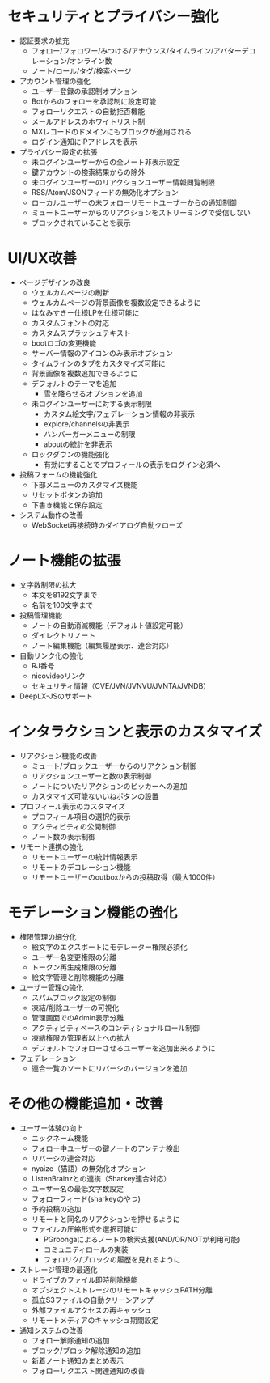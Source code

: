 # セキュリティとプライバシー強化
- 認証要求の拡充
  - フォロー/フォロワー/みつける/アナウンス/タイムライン/アバターデコレーション/オンライン数
  - ノート/ロール/タグ/検索ページ
- アカウント管理の強化
  - ユーザー登録の承認制オプション
  - Botからのフォローを承認制に設定可能
  - フォローリクエストの自動拒否機能
  - メールアドレスのホワイトリスト制
  - MXレコードのドメインにもブロックが適用される
  - ログイン通知にIPアドレスを表示
- プライバシー設定の拡張
  - 未ログインユーザーからの全ノート非表示設定
  - 鍵アカウントの検索結果からの除外
  - 未ログインユーザーのリアクションユーザー情報閲覧制限
  - RSS/Atom/JSONフィードの無効化オプション
  - ローカルユーザーの未フォローリモートユーザーからの通知制御
  - ミュートユーザーからのリアクションをストリーミングで受信しない
  - ブロックされていることを表示

# UI/UX改善
- ページデザインの改良
  - ウェルカムページの刷新
  - ウェルカムページの背景画像を複数設定できるように
  - はなみすきー仕様LPを仕様可能に
  - カスタムフォントの対応
  - カスタムスプラッシュテキスト
  - bootロゴの変更機能
  - サーバー情報のアイコンのみ表示オプション
  - タイムラインのタブをカスタマイズ可能に
  - 背景画像を複数追加できるように
  - デフォルトのテーマを追加
	- 雪を降らせるオプションを追加
  - 未ログインユーザーに対する表示制限
    - カスタム絵文字/フェデレーション情報の非表示
    - explore/channelsの非表示
    - ハンバーガーメニューの制限
    - aboutの統計を非表示
  - ロックダウンの機能強化
  	- 有効にすることでプロフィールの表示をログイン必須へ
- 投稿フォームの機能強化
  - 下部メニューのカスタマイズ機能
  - リセットボタンの追加
  - 下書き機能と保存設定
- システム動作の改善
  - WebSocket再接続時のダイアログ自動クローズ

# ノート機能の拡張
- 文字数制限の拡大
  - 本文を8192文字まで
  - 名前を100文字まで
- 投稿管理機能
  - ノートの自動消滅機能（デフォルト値設定可能）
  - ダイレクトリノート
  - ノート編集機能（編集履歴表示、連合対応）
- 自動リンク化の強化
  - RJ番号
  - nicovideoリンク
  - セキュリティ情報（CVE/JVN/JVNVU/JVNTA/JVNDB）
- DeepLX-JSのサポート

# インタラクションと表示のカスタマイズ
- リアクション機能の改善
  - ミュート/ブロックユーザーからのリアクション制御
  - リアクションユーザーと数の表示制御
  - ノートについたリアクションのピッカーへの追加
  - カスタマイズ可能ないいねボタンの設置
- プロフィール表示のカスタマイズ
  - プロフィール項目の選択的表示
  - アクティビティの公開制御
  - ノート数の表示制御
- リモート連携の強化
  - リモートユーザーの統計情報表示
  - リモートのデコレーション機能
  - リモートユーザーのoutboxからの投稿取得（最大1000件）

# モデレーション機能の強化
- 権限管理の細分化
  - 絵文字のエクスポートにモデレーター権限必須化
  - ユーザー名変更権限の分離
  - トークン再生成権限の分離
  - 絵文字管理と削除機能の分離
- ユーザー管理の強化
  - スパムブロック設定の制御
  - 凍結/削除ユーザーの可視化
  - 管理画面でのAdmin表示分離
  - アクティビティベースのコンディショナルロール制御
  - 凍結権限の管理者以上への拡大
  - デフォルトでフォローさせるユーザーを追加出来るように
- フェデレーション
  - 連合一覧のソートにリバーシのバージョンを追加

# その他の機能追加・改善
- ユーザー体験の向上
  - ニックネーム機能
  - フォロー中ユーザーの鍵ノートのアンテナ検出
  - リバーシの連合対応
  - nyaize（猫語）の無効化オプション
  - ListenBrainzとの連携（Sharkey連合対応）
  - ユーザー名の最低文字数設定
  - フォローフィード(sharkeyのやつ)
  - 予約投稿の追加
  - リモートと同名のリアクションを押せるように
  - ファイルの圧縮形式を選択可能に
	- PGroongaによるノートの検索支援(AND/OR/NOTが利用可能)
	- コミュニティロールの実装
	- フォロリク/ブロックの履歴を見れるように
- ストレージ管理の最適化
  - ドライブのファイル即時削除機能
  - オブジェクトストレージのリモートキャッシュPATH分離
  - 孤立S3ファイルの自動クリーンアップ
  - 外部ファイルアクセスの再キャッシュ
  - リモートメディアのキャッシュ期間設定
- 通知システムの改善
  - フォロー解除通知の追加
  - ブロック/ブロック解除通知の追加
  - 新着ノート通知のまとめ表示
  - フォローリクエスト関連通知の改善
